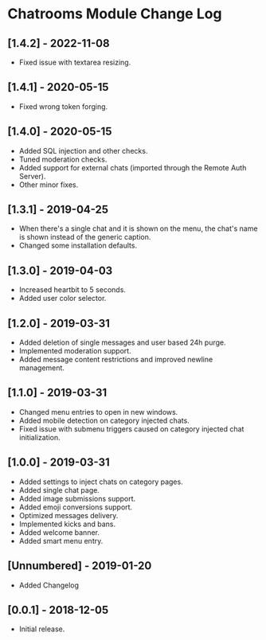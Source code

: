 
# Chatrooms Module Change Log

## [1.4.2] - 2022-11-08

- Fixed issue with textarea resizing.

## [1.4.1] - 2020-05-15

- Fixed wrong token forging.

## [1.4.0] - 2020-05-15

- Added SQL injection and other checks.
- Tuned moderation checks.
- Added support for external chats (imported through the Remote Auth Server).
- Other minor fixes.

## [1.3.1] - 2019-04-25

- When there's a single chat and it is shown on the menu, the chat's name is shown instead of the generic caption.
- Changed some installation defaults.

## [1.3.0] - 2019-04-03

- Increased heartbit to 5 seconds.
- Added user color selector.

## [1.2.0] - 2019-03-31

- Added deletion of single messages and user based 24h purge.
- Implemented moderation support.
- Added message content restrictions and improved newline management.

## [1.1.0] - 2019-03-31

- Changed menu entries to open in new windows.
- Added mobile detection on category injected chats.
- Fixed issue with submenu triggers caused on category injected chat initialization.

## [1.0.0] - 2019-03-31

- Added settings to inject chats on category pages.
- Added single chat page.
- Added image submissions support.
- Added emoji conversions support.
- Optimized messages delivery.
- Implemented kicks and bans.
- Added welcome banner.
- Added smart menu entry.

## [Unnumbered] - 2019-01-20

- Added Changelog

## [0.0.1] - 2018-12-05

- Initial release.
